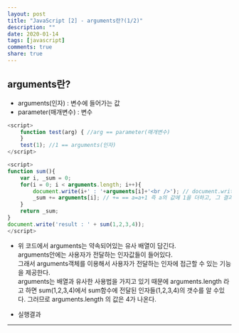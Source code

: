 ```yaml
---
layout: post
title: "JavaScript [2] - arguments란?(1/2)"
description: ""
date: 2020-01-14
tags: [javascript]
comments: true
share: true
---
```


## arguments란?

* arguments(인자) : 변수에 들어가는 값
* parameter(매개변수) : 변수

```javascript
<script>
	function test(arg) { //arg == parameter(매개변수)
    }
    test(1); //1 == arguments(인자)
</script>
```

```javascript
<script>
function sum(){
    var i, _sum = 0;
    for(i = 0; i < arguments.length; i++){
        document.write(i+' : '+arguments[i]+'<br />'); // document.write == 화면에 무언가를 출력하는 함수
        _sum += arguments[i]; // += == a=a+1 즉 a의 값에 1을 더하고, 그 결과를 다시 a에 넣는다는 뜻
    }   
    return _sum;
}
document.write('result : ' + sum(1,2,3,4));
</script>
```

* 위 코드에서 arguments는 약속되어있는 유사 배열이 담긴다. <br>
  arguments안에는 사용자가 전달하는 인자값들이 들어있다. <br>
  그래서 arguments객체를 이용해서 사용자가 전달하는 인자에 접근할 수 있는 기능을 제공한다. <br>
  arguments는 배열과 유사한 사용법을 가지고 있기 때문에 arguments.length 라고 하면 sum(1,2,3,4)에서 sum함수에 전달된 인자들(1,2,3,4)의 갯수를 알 수있다. 그러므로 arguments.length 의 값은 4가 나온다.


* 실행결과
<script>
function sum(){
    var i, _sum = 0;
    for(i = 0; i < arguments.length; i++){
        document.write(i+' : '+arguments[i]+'<br />'); 
        _sum += arguments[i]; 
    }   
    return _sum;
}
document.write('result : ' + sum(1,2,3,4));
</script>


--- 
